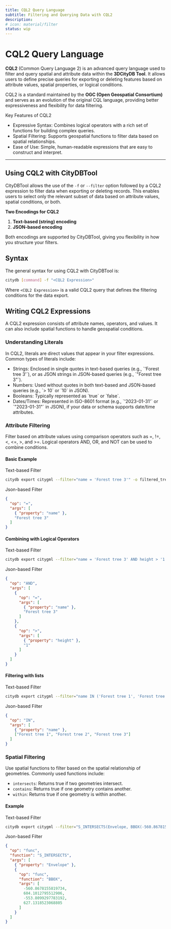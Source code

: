 ```yaml
---
title: CQL2 Query Language
subtitle: Filtering and Querying Data with CQL2
description:
# icon: material/filter
status: wip
---
```


# CQL2 Query Language

**CQL2** (Common Query Language 2) is an advanced query language used to filter and query spatial and attribute
data within the **3DCityDB Tool**. It allows users to define precise queries for exporting or deleting features
based on attribute values, spatial properties, or logical conditions.

CQL2 is a standard maintained by the **OGC (Open Geospatial Consortium)** and serves as an evolution of the
original CQL language, providing better expressiveness and flexibility for data filtering.

Key Features of CQL2

- Expressive Syntax: Combines logical operators with a rich set of functions for building complex queries.
- Spatial Filtering: Supports geospatial functions to filter data based on spatial relationships.
- Ease of Use: Simple, human-readable expressions that are easy to construct and interpret.

---

## Using CQL2 with CityDBTool

CityDBTool allows the use of the `-f` or `--filter` option followed by a CQL2 expression to filter data when exporting or
deleting records. This enables users to select only the relevant subset of data based on attribute values,
spatial conditions, or both.

**Two Encodings for CQL2**
1. **Text-based (string) encoding**
2. **JSON-based encoding**

Both encodings are supported by CityDBTool, giving you flexibility in how you structure your filters.

## Syntax

The general syntax for using CQL2 with CityDBTool is:

```bash
citydb [command] -f "<CQL2 Expression>"
```

Where `<CQL2 Expression>` is a valid CQL2 query that defines the filtering conditions for the data export.

## Writing CQL2 Expressions

A CQL2 expression consists of attribute names, operators, and values. It can also include spatial functions to handle geospatial conditions.

### Understanding Literals
In CQL2, literals are direct values that appear in your filter expressions. Common types of literals include:

- Strings: Enclosed in single quotes in text-based queries (e.g., \`'Forest tree 3'\`), or as JSON strings in JSON-based queries (e.g., \`"Forest tree 3"\`).
- Numbers: Used without quotes in both text-based and JSON-based queries (e.g., \`> 10\` or \`10\` in JSON).
- Booleans: Typically represented as \`true\` or \`false\`.
- Dates/Times: Represented in ISO-8601 format (e.g., \`'2023-01-31'\` or \`"2023-01-31"\` in JSON), if your data or schema supports date/time attributes.

### Attribute Filtering

Filter based on attribute values using comparison operators such as =, !=, <, <=, >, and >=. Logical operators
AND, OR, and NOT can be used to combine conditions.

#### Basic Example
Text-based Filter
```bash
citydb export citygml --filter="name = 'Forest tree 3'" -o filtered_tree.gml
```

Json-based Filter
```json
{
  "op": "=",
  "args": [
    { "property": "name" },
    "Forest tree 3"
  ]
}
```

#### Combining with Logical Operators

Text-based Filter
```bash 
citydb export citygml --filter="name = 'Forest tree 3' AND height > '1'" -o filtered_tree.gml
```

Json-based Filter
```json
{
  "op": "AND",
  "args": [
    {
      "op": "=",
      "args": [
        { "property": "name" },
        "Forest tree 3"
      ]
    },
    {
      "op": ">",
      "args": [
        { "property": "height" },
        "1"
      ]
    }
  ]
}
```

#### Filtering with lists

Text-based Filter
```bash
citydb export citygml --filter="name IN ('Forest tree 1', 'Forest tree 2', 'Forest tree 3')" -o filtered_trees.gml
```

Json-based Filter
```json
{
  "op": "IN",
  "args": [
    { "property": "name" },
    ["Forest tree 1", "Forest tree 2", "Forest tree 3"]
  ]
}
```

### Spatial Filtering

Use spatial functions to filter based on the spatial relationship of geometries. Commonly used functions include:

- `intersects`: Returns true if two geometries intersect.
- `contains`: Returns true if one geometry contains another.
- `within`: Returns true if one geometry is within another.

#### Example

Text-based Filter
```bash
citydb export citygml --filter="S_INTERSECTS(Envelope, BBOX(-560.8678155819734, 604.1012795512906, -553.8099297783192, 627.1318523068805))" @options.txt -o=output.gml
```

Json-based Filter
```json
{
  "op": "func",
  "function": "S_INTERSECTS",
  "args": [
    { "property": "Envelope" },
    {
      "op": "func",
      "function": "BBOX",
      "args": [
        -560.8678155819734,
        604.1012795512906,
        -553.8099297783192,
        627.1318523068805
      ]
    }
  ]
}
```

